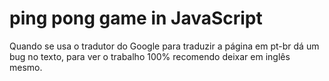 # ping pong game in JavaScript
Quando se usa o tradutor do Google para traduzir a página em pt-br dá um bug no texto, para ver o trabalho 100% recomendo deixar em inglês mesmo.
